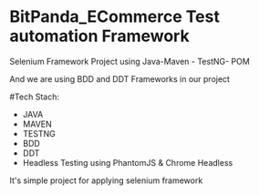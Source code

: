 # BitPanda_ECommerce Test automation Framework

Selenium Framework Project using Java-Maven - TestNG- POM


And we are using BDD and DDT Frameworks in our project

#Tech Stach:
- JAVA
- MAVEN
- TESTNG
- BDD
- DDT
- Headless Testing using PhantomJS & Chrome Headless


It's simple project for applying selenium framework
